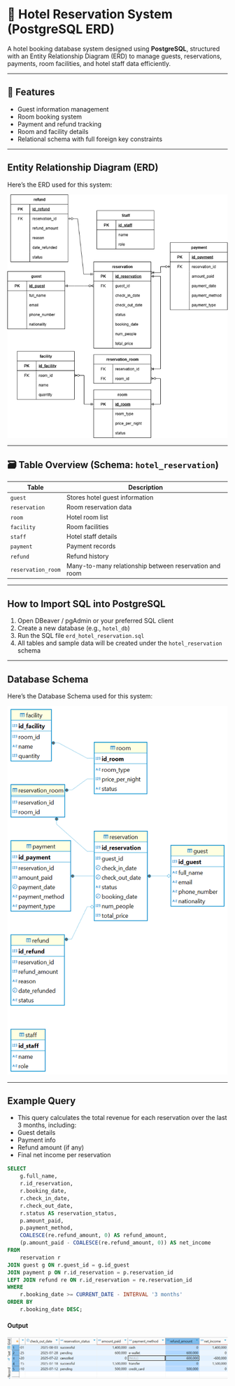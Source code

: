 # 🏨 Hotel Reservation System (PostgreSQL ERD)

A hotel booking database system designed using **PostgreSQL**, structured with an Entity Relationship Diagram (ERD) to manage guests, reservations, payments, room facilities, and hotel staff data efficiently.

---

## 📌 Features

- Guest information management
- Room booking system
- Payment and refund tracking
- Room and facility details
- Relational schema with full foreign key constraints

---

##  Entity Relationship Diagram (ERD)

Here’s the ERD used for this system:

![ERD Diagram](./assets/erd.png) 


---

## 🗃️ Table Overview (Schema: `hotel_reservation`)

| Table               | Description                         |
|---------------------|-------------------------------------|
| `guest`             | Stores hotel guest information      |
| `reservation`       | Room reservation data               |
| `room`              | Hotel room list                     |
| `facility`          | Room facilities                     |
| `staff`             | Hotel staff details                 |
| `payment`           | Payment records                     |
| `refund`            | Refund history                      |
| `reservation_room`  | Many-to-many relationship between reservation and room |

---

##  How to Import SQL into PostgreSQL

1. Open DBeaver / pgAdmin or your preferred SQL client  
2. Create a new database (e.g., `hotel_db`)
3. Run the SQL file `erd_hotel_reservation.sql`
4. All tables and sample data will be created under the `hotel_reservation` schema

---

## Database Schema
Here’s the Database Schema used for this system:

![Database Schema](./assets/database-schema.png) 

---

## Example Query

- This query calculates the total revenue for each reservation over the last 3 months, including:
- Guest details
- Payment info
- Refund amount (if any)
- Final net income per reservation

```sql
SELECT 
    g.full_name,
    r.id_reservation,
    r.booking_date,
    r.check_in_date,
    r.check_out_date,
    r.status AS reservation_status,
    p.amount_paid,
    p.payment_method,
    COALESCE(re.refund_amount, 0) AS refund_amount,
    (p.amount_paid - COALESCE(re.refund_amount, 0)) AS net_income
FROM 
    reservation r
JOIN guest g ON r.guest_id = g.id_guest
JOIN payment p ON r.id_reservation = p.reservation_id
LEFT JOIN refund re ON r.id_reservation = re.reservation_id
WHERE 
    r.booking_date >= CURRENT_DATE - INTERVAL '3 months'
ORDER BY 
    r.booking_date DESC;
```
#### Output
![Database Schema](./assets/query-output.png) 

